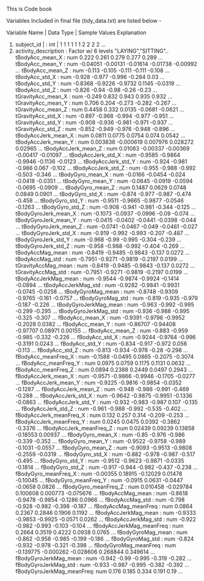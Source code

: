 This is Code book

Variables Included in final file (tidy_data.txt) are listed below - 

 Variable Name     |      Data Type |  Sample Values                                   Explanation
1. subject_id      |         : int  | 1 1 1 1 1 1 2 2 2 2 ...
2. activity_description     : Factor w/ 6 levels "LAYING","SITTING"..
  tBodyAcc_mean_X          : num  0.222 0.261 0.279 0.277 0.289 ...
  tBodyAcc_mean_Y          : num  -0.04051 -0.00131 -0.01614 -0.01738 -0.00992 ...
  tBodyAcc_mean_Z          : num  -0.113 -0.105 -0.111 -0.111 -0.108 ...
  tBodyAcc_std_X           : num  -0.928 -0.977 -0.996 -0.284 0.03 ...
  tBodyAcc_std_Y           : num  -0.8368 -0.9226 -0.9732 0.1145 -0.0319 ...
  tBodyAcc_std_Z           : num  -0.826 -0.94 -0.98 -0.26 -0.23 ...
  tGravityAcc_mean_X       : num  -0.249 0.832 0.943 0.935 0.932 ...
  tGravityAcc_mean_Y       : num  0.706 0.204 -0.273 -0.282 -0.267 ...
  tGravityAcc_mean_Z       : num  0.4458 0.332 0.0135 -0.0681 -0.0621 ...
  tGravityAcc_std_X        : num  -0.897 -0.968 -0.994 -0.977 -0.951 ...
  tGravityAcc_std_Y        : num  -0.908 -0.936 -0.981 -0.971 -0.937 ...
  tGravityAcc_std_Z        : num  -0.852 -0.949 -0.976 -0.948 -0.896 ...
  tBodyAccJerk_mean_X      : num  0.0811 0.0775 0.0754 0.074 0.0542 ...
  tBodyAccJerk_mean_Y      : num  0.003838 -0.000619 0.007976 0.028272 0.02965 ...
  tBodyAccJerk_mean_Z      : num  0.01083 -0.00337 -0.00369 -0.00417 -0.01097 ...
  tBodyAccJerk_std_X       : num  -0.9585 -0.9864 -0.9946 -0.1136 -0.0123 ...
  tBodyAccJerk_std_Y       : num  -0.924 -0.981 -0.986 0.067 -0.102 ...
  tBodyAccJerk_std_Z       : num  -0.955 -0.988 -0.992 -0.503 -0.346 ...
  tBodyGyro_mean_X         : num  -0.0166 -0.0454 -0.024 -0.0418 -0.0351 ...
  tBodyGyro_mean_Y         : num  -0.0645 -0.0919 -0.0594 -0.0695 -0.0909 ...
  tBodyGyro_mean_Z         : num  0.1487 0.0629 0.0748 0.0849 0.0901 ...
  tBodyGyro_std_X          : num  -0.874 -0.977 -0.987 -0.474 -0.458 ...
  tBodyGyro_std_Y          : num  -0.9511 -0.9665 -0.9877 -0.0546 -0.1263 ...
  tBodyGyro_std_Z          : num  -0.908 -0.941 -0.981 -0.344 -0.125 ...
  tBodyGyroJerk_mean_X     : num  -0.1073 -0.0937 -0.0996 -0.09 -0.074 ...
  tBodyGyroJerk_mean_Y     : num  -0.0415 -0.0402 -0.0441 -0.0398 -0.044 ...
  tBodyGyroJerk_mean_Z     : num  -0.0741 -0.0467 -0.049 -0.0461 -0.027 ...
  tBodyGyroJerk_std_X      : num  -0.919 -0.992 -0.993 -0.207 -0.487 ...
  tBodyGyroJerk_std_Y      : num  -0.968 -0.99 -0.995 -0.304 -0.239 ...
  tBodyGyroJerk_std_Z      : num  -0.958 -0.988 -0.992 -0.404 -0.269 ...
  tBodyAccMag_mean         : num  -0.8419 -0.9485 -0.9843 -0.137 0.0272 ...
  tBodyAccMag_std          : num  -0.7951 -0.9271 -0.9819 -0.2197 0.0199 ...
  tGravityAccMag_mean      : num  -0.8419 -0.9485 -0.9843 -0.137 0.0272 ...
  tGravityAccMag_std       : num  -0.7951 -0.9271 -0.9819 -0.2197 0.0199 ...
  tBodyAccJerkMag_mean     : num  -0.9544 -0.9874 -0.9924 -0.1414 -0.0894 ...
  tBodyAccJerkMag_std      : num  -0.9282 -0.9841 -0.9931 -0.0745 -0.0258 ...
  tBodyGyroMag_mean        : num  -0.8748 -0.9309 -0.9765 -0.161 -0.0757 ...
  tBodyGyroMag_std         : num  -0.819 -0.935 -0.979 -0.187 -0.226 ...
  tBodyGyroJerkMag_mean    : num  -0.963 -0.992 -0.995 -0.299 -0.295 ...
  tBodyGyroJerkMag_std     : num  -0.936 -0.988 -0.995 -0.325 -0.307 ...
  fBodyAcc_mean_X          : num  -0.9391 -0.9796 -0.9952 -0.2028 0.0382 ...
  fBodyAcc_mean_Y          : num  -0.86707 -0.94408 -0.97707 0.08971 0.00155 ...
  fBodyAcc_mean_Z          : num  -0.883 -0.959 -0.985 -0.332 -0.226 ...
  fBodyAcc_std_X           : num  -0.9244 -0.9764 -0.996 -0.3191 0.0243 ...
  fBodyAcc_std_Y           : num  -0.834 -0.917 -0.972 0.056 -0.113 ...
  fBodyAcc_std_Z           : num  -0.813 -0.934 -0.978 -0.28 -0.298 ...
  fBodyAcc_meanFreq_X      : num  -0.1588 -0.0495 0.0865 -0.2075 -0.3074 ...
  fBodyAcc_meanFreq_Y      : num  0.0975 0.0759 0.1175 0.1131 0.0632 ...
  fBodyAcc_meanFreq_Z      : num  0.0894 0.2388 0.2449 0.0497 0.2943 ...
  fBodyAccJerk_mean_X      : num  -0.9571 -0.9866 -0.9946 -0.1705 -0.0277 ...
  fBodyAccJerk_mean_Y      : num  -0.9225 -0.9816 -0.9854 -0.0352 -0.1287 ...
  fBodyAccJerk_mean_Z      : num  -0.948 -0.986 -0.991 -0.469 -0.288 ...
  fBodyAccJerk_std_X       : num  -0.9642 -0.9875 -0.9951 -0.1336 -0.0863 ...
  fBodyAccJerk_std_Y       : num  -0.932 -0.983 -0.987 0.107 -0.135 ...
  fBodyAccJerk_std_Z       : num  -0.961 -0.988 -0.992 -0.535 -0.402 ...
  fBodyAccJerk_meanFreq_X  : num  0.132 0.257 0.314 -0.209 -0.253 ...
  fBodyAccJerk_meanFreq_Y  : num  0.0245 0.0475 0.0392 -0.3862 -0.3376 ...
  fBodyAccJerk_meanFreq_Z  : num  0.02439 0.09239 0.13858 -0.18553 0.00937 ...
  fBodyGyro_mean_X         : num  -0.85 -0.976 -0.986 -0.339 -0.352 ...
  fBodyGyro_mean_Y         : num  -0.9522 -0.9758 -0.989 -0.1031 -0.0557 ...
  fBodyGyro_mean_Z         : num  -0.9093 -0.9513 -0.9808 -0.2559 -0.0319 ...
  fBodyGyro_std_X          : num  -0.882 -0.978 -0.987 -0.517 -0.495 ...
  fBodyGyro_std_Y          : num  -0.9512 -0.9623 -0.9871 -0.0335 -0.1814 ...
  fBodyGyro_std_Z          : num  -0.917 -0.944 -0.982 -0.437 -0.238 ...
  fBodyGyro_meanFreq_X     : num  -0.00355 0.18915 -0.12029 0.01478 -0.10045 ...
  fBodyGyro_meanFreq_Y     : num  -0.0915 0.0631 -0.0447 -0.0658 0.0826 ...
  fBodyGyro_meanFreq_Z     : num  0.010458 -0.029784 0.100608 0.000773 -0.075676 ...
  fBodyAccMag_mean         : num  -0.8618 -0.9478 -0.9854 -0.1286 0.0966 ...
  fBodyAccMag_std          : num  -0.798 -0.928 -0.982 -0.398 -0.187 ...
  fBodyAccMag_meanFreq     : num  0.0864 0.2367 0.2846 0.1906 0.1192 ...
  fBodyAccJerkMag_mean     : num  -0.9333 -0.9853 -0.9925 -0.0571 0.0262 ...
  fBodyAccJerkMag_std      : num  -0.922 -0.982 -0.993 -0.103 -0.104 ...
  fBodyAccJerkMag_meanFreq : num  0.2664 0.3519 0.4222 0.0938 0.0765 ...
  fBodyGyroMag_mean        : num  -0.862 -0.958 -0.985 -0.199 -0.186 ...
  fBodyGyroMag_std         : num  -0.824 -0.932 -0.978 -0.321 -0.398 ...
  fBodyGyroMag_meanFreq    : num  -0.139775 -0.000262 -0.028606 0.268844 0.349614 ...
  fBodyGyroJerkMag_mean    : num  -0.942 -0.99 -0.995 -0.319 -0.282 ...
  fBodyGyroJerkMag_std     : num  -0.933 -0.987 -0.995 -0.382 -0.392 ...
  fBodyGyroJerkMag_meanFreq: num  0.176 0.185 0.334 0.191 0.19 ...

